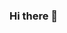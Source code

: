 ### Hi there 👋

<!--
**artloie/artloie** is a ✨ _special_ ✨ repository because its `README.md` (this file) appears on your GitHub profile.

Here are some ideas to get you started:

- 🔭 I’m currently working on ... creating my own website for my blog.
- 🌱 I’m currently learning ... HTML, CSS, and then JavaScript.
- 👯 I’m looking to collaborate on ... anything to just learn the ropes.
- 🤔 I’m looking for help with ... becoming a web developer.
- 💬 Ask me about ...
- 📫 How to reach me: ... artloie.pnw@gmail.com or on Instagram @newbiewebdev
- 😄 Pronouns: ... he, him, male
- ⚡ Fun fact: ... I am currently working as a Registered Dietitian and have been in this field over 6 years.
-->
